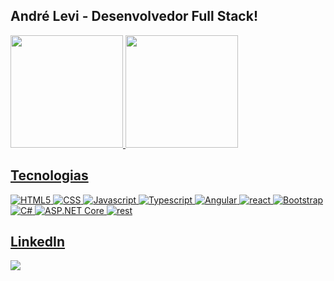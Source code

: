 ## André Levi - Desenvolvedor Full Stack!

<div align="">
 <a href="https://github.com/Lucas-Cussulini">
 <img height="180em" src="https://github-readme-stats.vercel.app/api?username=LeviAndre&show_icons=true&theme=tokyonight&include_all_commits=true&count_private=true"/>
 <img height="180em" src="https://github-readme-stats.vercel.app/api/top-langs/?username=LeviAndre&layout=compact&langs_count=7&theme=tokyonight"/>
</div>
   
## Tecnologias

![HTML5](https://img.icons8.com/color/30/000000/html-5.png) 
![CSS](https://img.icons8.com/color/30/000000/css3.png) 
![Javascript](https://img.icons8.com/color/30/000000/javascript.png) 
![Typescript](https://img.icons8.com/fluency/30/typescript--v2.png) 
![Angular](https://img.icons8.com/color/30/000000/angularjs.png) 
![react](https://img.icons8.com/color/30/react-native.png)
![Bootstrap](https://img.icons8.com/color/30/000000/bootstrap.png) 
![C#](https://img.icons8.com/fluency/30/c-sharp-logo.png) 
![ASP.NET Core](https://img.icons8.com/color/30/net-framework.png) 
![rest](https://img.icons8.com/external-tal-revivo-color-tal-revivo/30/external-postman-is-the-only-complete-api-development-environment-logo-color-tal-revivo.png) 

## LinkedIn

<div>
<a href="https://www.linkedin.com/in/andr%C3%A9-levi-412321190/" target="_blank"><img src="https://img.shields.io/badge/-LinkedIn-%230077B5?style=for-the-badge&logo=linkedin&logoColor=white" target="_blank"></a>   
</div>

